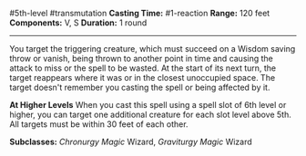 #5th-level #transmutation
**Casting Time:** #1-reaction
**Range:** 120 feet
**Components:** V, S
**Duration:** 1 round

---

You target the triggering creature, which must succeed on a Wisdom saving throw or vanish, being thrown to another point in time and causing the attack to miss or the spell to be wasted. At the start of its next turn, the target reappears where it was or in the closest unoccupied space. The target doesn't remember you casting the spell or being affected by it.

**At Higher Levels**
When you cast this spell using a spell slot of 6th level or higher, you can target one additional creature for each slot level above 5th. All targets must be within 30 feet of each other.

**Subclasses:** *Chronurgy Magic* Wizard, *Graviturgy Magic* Wizard
